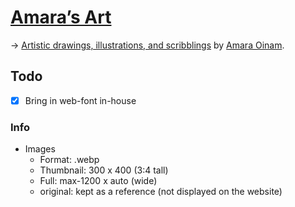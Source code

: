 # [Amara’s Art](https://amara.oinam.art/)

→ [Artistic drawings, illustrations, and scribblings](https://amara.oinam.art/) by [Amara Oinam](https://amara.oinam.com/).

## Todo

- [x] Bring in web-font in-house

### Info

- Images
	- Format: .webp
	- Thumbnail: 300 x 400 (3:4 tall)
	- Full: max-1200 x auto (wide)
	- original: kept as a reference (not displayed on the website)